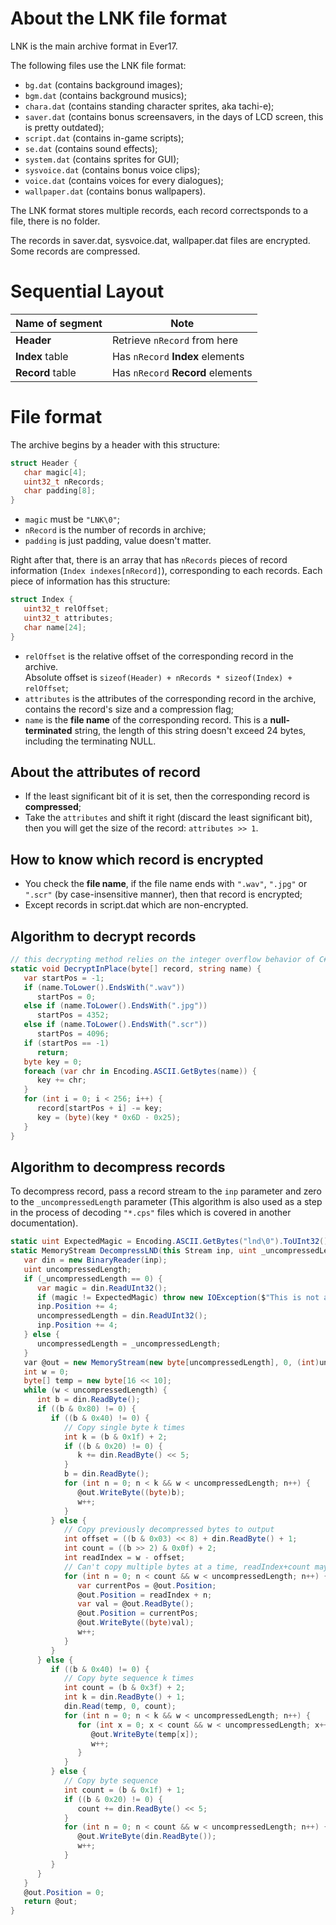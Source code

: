 # About the LNK file format
LNK is the main archive format in Ever17.

The following files use the LNK file format:

- `bg.dat` (contains background images);
- `bgm.dat` (contains background musics);
- `chara.dat` (contains standing character sprites, aka tachi-e);
- `saver.dat` (contains bonus screensavers, in the days of LCD screen, this is pretty outdated);
- `script.dat` (contains in-game scripts);
- `se.dat` (contains sound effects);
- `system.dat` (contains sprites for GUI);
- `sysvoice.dat` (contains bonus voice clips);
- `voice.dat` (contains voices for every dialogues);
- `wallpaper.dat` (contains bonus wallpapers).

The LNK format stores multiple records, each record correctsponds to a file, there is no folder.

The records in saver.dat, sysvoice.dat, wallpaper.dat files are encrypted. Some records are compressed.

# Sequential Layout
| Name of segment  | Note |
| -                | - |
| **Header**       | Retrieve `nRecord` from here |
| **Index** table  | Has `nRecord` **Index** elements  |
| **Record** table | Has `nRecord` **Record** elements |

# File format

The archive begins by a header with this structure:
```c
struct Header {
   char magic[4];
   uint32_t nRecords;
   char padding[8];
}
```
- `magic` must be `"LNK\0"`;
- `nRecord` is the number of records in archive;
- `padding` is just padding, value doesn't matter.

Right after that, there is an array that has `nRecords` pieces of record information (`Index indexes[nRecord]`), corresponding to each records. Each piece of information has this structure:
```c
struct Index {
   uint32_t relOffset;
   uint32_t attributes;
   char name[24];
}
```
- `relOffset` is the relative offset of the corresponding record in the archive.<br>Absolute offset is `sizeof(Header) + nRecords * sizeof(Index) + relOffset`;
- `attributes` is the attributes of the corresponding record in the archive, contains the record's size and a compression flag;
- `name` is the __file name__ of the corresponding record. This is a __null-terminated__ string, the length of this string doesn't exceed 24 bytes, including the terminating NULL.

## About the attributes of record
- If the least significant bit of it is set, then the corresponding record is __compressed__;
- Take the `attributes` and shift it right (discard the least significant bit), then you will get the size of the record: `attributes >> 1`.

## How to know which record is encrypted
- You check the __file name__, if the file name ends with `".wav"`, `".jpg"` or `".scr"` (by case-insensitive manner), then that record is encrypted;
- Except records in script.dat which are non-encrypted.

## Algorithm to decrypt records
```csharp
// this decrypting method relies on the integer overflow behavior of C#
static void DecryptInPlace(byte[] record, string name) {
   var startPos = -1;
   if (name.ToLower().EndsWith(".wav"))
      startPos = 0;
   else if (name.ToLower().EndsWith(".jpg"))
      startPos = 4352;
   else if (name.ToLower().EndsWith(".scr"))
      startPos = 4096;
   if (startPos == -1)
      return;
   byte key = 0;
   foreach (var chr in Encoding.ASCII.GetBytes(name)) {
      key += chr;
   }
   for (int i = 0; i < 256; i++) {
      record[startPos + i] -= key;
      key = (byte)(key * 0x6D - 0x25);
   }
}
```

## Algorithm to decompress records
To decompress record, pass a record stream to the `inp` parameter and zero to the `_uncompressedLength` parameter (This algorithm is also used as a step in the process of decoding `"*.cps"` files which is covered in another documentation).
```csharp
static uint ExpectedMagic = Encoding.ASCII.GetBytes("lnd\0").ToUInt32();
static MemoryStream DecompressLND(this Stream inp, uint _uncompressedLength = 0) {
   var din = new BinaryReader(inp);
   uint uncompressedLength;
   if (_uncompressedLength == 0) {
      var magic = din.ReadUInt32();
      if (magic != ExpectedMagic) throw new IOException($"This is not a LND Stream! (Magic code: {magic:x8})");
      inp.Position += 4;
      uncompressedLength = din.ReadUInt32();
      inp.Position += 4;
   } else {
      uncompressedLength = _uncompressedLength;
   }
   var @out = new MemoryStream(new byte[uncompressedLength], 0, (int)uncompressedLength, true, true);
   int w = 0;
   byte[] temp = new byte[16 << 10];
   while (w < uncompressedLength) {
      int b = din.ReadByte();
      if ((b & 0x80) != 0) {
         if ((b & 0x40) != 0) {
            // Copy single byte k times
            int k = (b & 0x1f) + 2;
            if ((b & 0x20) != 0) {
               k += din.ReadByte() << 5;
            }
            b = din.ReadByte();
            for (int n = 0; n < k && w < uncompressedLength; n++) {
               @out.WriteByte((byte)b);
               w++;
            }
         } else {
            // Copy previously decompressed bytes to output
            int offset = ((b & 0x03) << 8) + din.ReadByte() + 1;
            int count = ((b >> 2) & 0x0f) + 2;
            int readIndex = w - offset;
            // Can't copy multiple bytes at a time, readIndex+count may be greater than the initial write pos
            for (int n = 0; n < count && w < uncompressedLength; n++) {
               var currentPos = @out.Position;
               @out.Position = readIndex + n;
               var val = @out.ReadByte();
               @out.Position = currentPos;
               @out.WriteByte((byte)val);
               w++;
            }
         }
      } else {
         if ((b & 0x40) != 0) {
            // Copy byte sequence k times
            int count = (b & 0x3f) + 2;
            int k = din.ReadByte() + 1;
            din.Read(temp, 0, count);
            for (int n = 0; n < k && w < uncompressedLength; n++) {
               for (int x = 0; x < count && w < uncompressedLength; x++) {
                  @out.WriteByte(temp[x]);
                  w++;
               }
            }
         } else {
            // Copy byte sequence
            int count = (b & 0x1f) + 1;
            if ((b & 0x20) != 0) {
               count += din.ReadByte() << 5;
            }
            for (int n = 0; n < count && w < uncompressedLength; n++) {
               @out.WriteByte(din.ReadByte());
               w++;
            }
         }
      }
   }
   @out.Position = 0;
   return @out;
}
```
